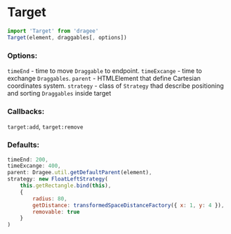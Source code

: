# Target

```javascript
import 'Target' from 'dragee'
Target(element, draggables[, options])
```

### Options:

`timeEnd` - time to move `Draggable` to endpoint.
`timeExcange` - time to exchange `Draggables`.
`parent` - HTMLElement that define Cartesian coordinates system.
`strategy` - class of `Strategy` thad describe positioning and sorting `Draggables` inside target

### Callbacks:

`target:add`, `target:remove`

### Defaults:

```javascript
timeEnd: 200,
timeExcange: 400,
parent: Dragee.util.getDefaultParent(element),
strategy: new FloatLeftStrategy(
  	this.getRectangle.bind(this),
  	{
    	radius: 80,
    	getDistance: transformedSpaceDistanceFactory({ x: 1, y: 4 }),
    	removable: true
  	}
)
```
